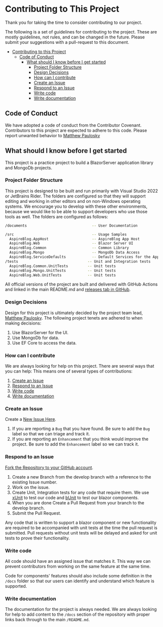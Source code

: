 # Contributing to This Project

Thank you for taking the time to consider contributing to our project.

The following is a set of guidelines for contributing to the project. These are mostly guidelines, not rules, and can be
changed in the future. Please submit your suggestions with a pull-request to this document.

- [Contributing to this Project](#contributing-to-issue-tracker)
  - [Code of Conduct](#code-of-conduct)
    - [What should I know before I get started](#what-should-i-know-before-i-get-started)
      - [Project Folder Structure](#project-folder-structure)
      - [Design Decisions](#design-decisions)
      - [How can I contribute](#how-can-i-contribute)
      - [Create an Issue](#create-an-issue)
      - [Respond to an Issue](#respond-to-an-issue)
      - [Write code](#write-code)
      - [Write documentation](#write-documentation)

## Code of Conduct

We have adopted a code of conduct from the Contributor Covenant. Contributors to this project are expected to adhere to
this code. Please report unwanted behavior to [Matthew Paulosky](mailto:matthew.paulosky@outlook.com)

## What should I know before I get started

This project is a practice project to build a BlazorServer application library and MongoDb projects.

### Project Folder Structure

This project is designed to be built and run primarily with Visual Studio 2022 or JetBrains Rider. The folders are
configured so that they will support editing and working in other editors and on non-Windows operating systems. We
encourage you to develop with these other environments, because we would like to be able to support developers who use
those tools as well. The folders are configured as follows:

```bash
/documents                              -- User Documentation

/src                                    -- Usage Samples
  AspireBlog.AppHost                    -- AspireBlog App Host
  AspireBlog.Web                        -- Blazor Server UI
  AspireBlog.Common                     -- Common Library
  AspireBlog.Mongo                      -- MongoDb Data Access
  AspireBlog.ServiceDefaults            -- Default Services for the App
/tests                                -- Unit and Integration tests
  AspireBlog.Common.UnitTests         -- Unit tests
  AspireBlog.Mongo.UnitTests          -- Unit tests
  AspireBlog.Web.UnitTests            -- Unit tests
```

All official versions of the project are built and delivered with GitHub Actions and linked in the main README.md
and [releases tab in GitHub](https://github.com/mpaulosky/AspireBlog/releases).

### Design Decisions

Design for this project is ultimately decided by the project team
lead, [Matthew Paulosky](mailto:matthew.paulosky@outlook.com). The following project tenets are adhered to when making
decisions:

1. Use BlazorServer for the UI.
1. Use MongoDb for data.
1. Use EF Core to access the data.

### How can I contribute

We are always looking for help on this project. There are several ways that you can help:
This means one of several types of contributions:

1. [Create an Issue](#create-an-issue)
1. [Respond to an Issue](#respond-to-an-issue)
1. [Write code](#write-code)
1. [Write documentation](#write-documentation)

### Create an Issue

Create a [New Issue Here](https://github.com/mpaulosky/AspireBlog/issues).

1. If you are reporting a `Bug` that you have found. Be sure to add the `Bug` label so that we can triage and track it.
1. If you are reporting an `Enhancement` that you think would improve the project. Be sure to add the `Enhancement`
   label so we can track it.

### Respond to an Issue

[Fork the Repository to your GitHub account](https://github.com/mpaulosky/AspireBlog/fork).

1. Create a new Branch from the develop branch with a reference to the existing Issue number.
1. Work on the issue.
1. Create Unit, Integration tests for any code that require them. We use [xUnit](https://www.nuget.org/packages/xunit/)
   to test our code and [bUnit](https://www.nuget.org/packages/bunit/) to test our blazor components.
1. When you are done Create a Pull Request from your branch to the develop branch.
1. Submit the Pull Request.

Any code that is written to support a blazor component or new functionality are required to be accompanied with unit
tests at the time the pull request is submitted. Pull requests without unit tests will be delayed and asked for unit
tests to prove their functionality.

### Write code

All code should have an assigned issue that matches it. This way we can prevent contributors from working on the same
feature at the same time.

Code for components' features should also include some definition in the `/docs` folder so that our users can
identify and understand which feature is supported.

### Write documentation

The documentation for the project is always needed. We are always looking for help to add content to the `/docs`
section of the repository with proper links back through to the main `/README.md`.
